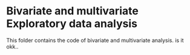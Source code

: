 # Bivariate and multivariate Exploratory data analysis
This folder contains the code of bivariate and multivariate analysis. is it okk..
